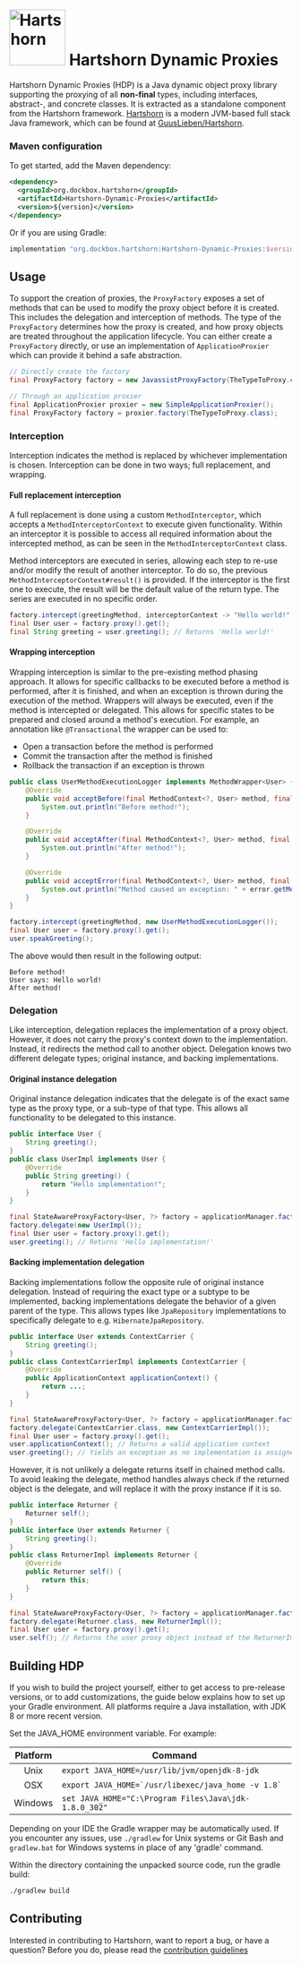 # <img alt="Hartshorn" src="https://github.com/GuusLieben/Hartshorn/blob/develop/hartshorn-assembly/images/logo.png" height="100" /> Hartshorn Dynamic Proxies
Hartshorn Dynamic Proxies (HDP) is a Java dynamic object proxy library supporting the proxying of all **non-final** types, including interfaces, abstract-, and concrete classes. It is extracted as a standalone component from the Hartshorn framework. [Hartshorn](https://hartshorn.dockbox.org/) is a modern JVM-based full stack Java framework, which can be found at [GuusLieben/Hartshorn](https://github.com/GuusLieben/Hartshorn). 

### Maven configuration 
To get started, add the Maven dependency:
```xml
<dependency>
  <groupId>org.dockbox.hartshorn</groupId>
  <artifactId>Hartshorn-Dynamic-Proxies</artifactId>
  <version>${version}</version>
</dependency>
```
Or if you are using Gradle:
```groovy
implementation "org.dockbox.hartshorn:Hartshorn-Dynamic-Proxies:$version"
```
  
## Usage
To support the creation of proxies, the `ProxyFactory` exposes a set of methods that
can be used to modify the proxy object before it is created. This includes the delegation and
interception of methods. The type of the `ProxyFactory` determines how the proxy is created, and 
how proxy objects are treated throughout the application lifecycle. You can either create a
`ProxyFactory` directly, or use an implementation of `ApplicationProxier` which can provide it
behind a safe abstraction.

```java
// Directly create the factory
final ProxyFactory factory = new JavassistProxyFactory(TheTypeToProxy.class);

// Through an application proxier
final ApplicationProxier proxier = new SimpleApplicationProxier();
final ProxyFactory factory = proxier.factory(TheTypeToProxy.class);
```

### Interception  
Interception indicates the method is replaced by whichever implementation is chosen. Interception
can be done in two ways; full replacement, and wrapping.

#### Full replacement interception  
A full replacement is done using a custom
`MethodInterceptor`, which accepts a `MethodInterceptorContext` to execute given functionality.
Within an interceptor it is possible to access all required information about the intercepted method,
as can be seen in the `MethodInterceptorContext` class.

Method interceptors are executed in series, allowing each step to re-use and/or modify the result of
another interceptor. To do so, the previous `MethodInterceptorContext#result()` is provided. If
the interceptor is the first one to execute, the result will be the default value of the return type.
The series are executed in no specific order.

```java
factory.intercept(greetingMethod, interceptorContext -> "Hello world!");
final User user = factory.proxy().get();
final String greeting = user.greeting(); // Returns 'Hello world!'
```

#### Wrapping interception  
Wrapping interception is similar to the pre-existing method phasing
approach. It allows for specific callbacks to be executed before a method is performed, after it is finished,
and when an exception is thrown during the execution of the method. Wrappers will always be executed, even
if the method is intercepted or delegated. This allows for specific states to be prepared and closed around
a method's execution. For example, an annotation like `@Transactional` the wrapper can be used to:
<ul>
    <li>Open a transaction before the method is performed</li>
    <li>Commit the transaction after the method is finished</li>
    <li>Rollback the transaction if an exception is thrown</li>
</ul>

```java
public class UserMethodExecutionLogger implements MethodWrapper<User> {
    @Override
    public void acceptBefore(final MethodContext<?, User> method, final User instance, final Object[] args) {
        System.out.println("Before method!");
    }

    @Override
    public void acceptAfter(final MethodContext<?, User> method, final User instance, final Object[] args) {
        System.out.println("After method!");
    }

    @Override
    public void acceptError(final MethodContext<?, User> method, final User instance, final Object[] args, final Throwable error) {
        System.out.println("Method caused an exception: " + error.getMessage());
    }
}
```
```java
factory.intercept(greetingMethod, new UserMethodExecutionLogger());
final User user = factory.proxy().get();
user.speakGreeting();
```

The above would then result in the following output:  

```
Before method!
User says: Hello world!
After method!
```

### Delegation  
Like interception, delegation replaces the implementation of a proxy object. However, it does not carry the proxy's
context down to the implementation. Instead, it redirects the method call to another object. Delegation knows two different
delegate types; original instance, and backing implementations.

#### Original instance delegation  
Original instance delegation indicates that the delegate is of the exact same type as the proxy type, or a sub-type of that
type. This allows all functionality to be delegated to this instance.

```java
public interface User {
    String greeting();
}
public class UserImpl implements User {
    @Override
    public String greeting() {
        return "Hello implementation!";
    }
}
```
```java
final StateAwareProxyFactory<User, ?> factory = applicationManager.factory(User.class);
factory.delegate(new UserImpl());
final User user = factory.proxy().get();
user.greeting(); // Returns 'Hello implementation!'
```

#### Backing implementation delegation  
Backing implementations follow the opposite rule of original instance delegation. Instead of requiring the exact type or a subtype to
be implemented, backing implementations delegate the behavior of a given parent of the type. This allows types like `JpaRepository`
implementations to specifically delegate to e.g. `HibernateJpaRepository`.

```java
public interface User extends ContextCarrier {
    String greeting();
}
public class ContextCarrierImpl implements ContextCarrier {
    @Override
    public ApplicationContext applicationContext() {
        return ...;
    }
}
```
```java
final StateAwareProxyFactory<User, ?> factory = applicationManager.factory(User.class);
factory.delegate(ContextCarrier.class, new ContextCarrierImpl());
final User user = factory.proxy().get();
user.applicationContext(); // Returns a valid application context
user.greeting(); // Yields an exception as no implementation is assigned and the method is abstract
```

However, it is not unlikely a delegate returns itself in chained method calls. To avoid leaking the delegate, method handles always check if
the returned object is the delegate, and will replace it with the proxy instance if it is so.

```java
public interface Returner {
    Returner self();
}
public interface User extends Returner {
    String greeting();
}
public class ReturnerImpl implements Returner {
    @Override
    public Returner self() {
        return this;
    }
}
```
```java
final StateAwareProxyFactory<User, ?> factory = applicationManager.factory(User.class);
factory.delegate(Returner.class, new ReturnerImpl());
final User user = factory.proxy().get();
user.self(); // Returns the user proxy object instead of the ReturnerImpl instance
```

## Building HDP
If you wish to build the project yourself, either to get access to pre-release versions, or to add customizations, the guide below explains how to set up your Gradle environment.  All platforms require a Java installation, with JDK 8 or more recent version.

Set the JAVA\_HOME environment variable. For example:

| Platform | Command |
| :---: | --- |
|  Unix    | ``export JAVA_HOME=/usr/lib/jvm/openjdk-8-jdk``            |
|  OSX     | ``export JAVA_HOME=`/usr/libexec/java_home -v 1.8` ``  |
|  Windows | ``set JAVA_HOME="C:\Program Files\Java\jdk-1.8.0_302"`` |
 
Depending on your IDE the Gradle wrapper may be automatically used. If you encounter any issues, use `./gradlew` for Unix systems or Git Bash and `gradlew.bat` for Windows systems in place of any 'gradle' command.  

Within the directory containing the unpacked source code, run the gradle build:
```bash
./gradlew build
```

## Contributing
Interested in contributing to Hartshorn, want to report a bug, or have a question? Before you do, please read the [contribution guidelines](https://hartshorn.dockbox.org/contributing/)
